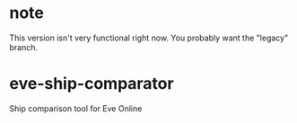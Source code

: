 note
====

This version isn't very functional right now. You probably want the "legacy" branch.

eve-ship-comparator
===================

Ship comparison tool for Eve Online
